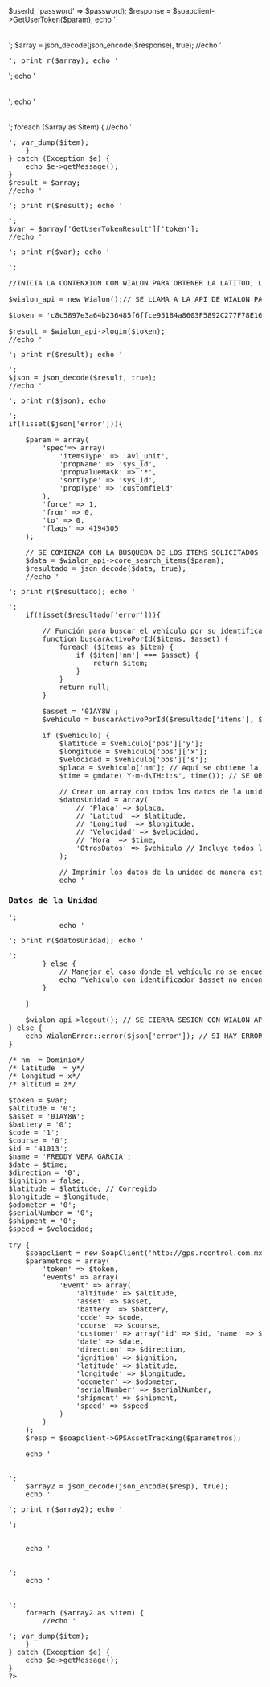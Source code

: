 <?php

$self = $_SERVER['PHP_SELF'];
header("refresh:60; url=$self"); //Refrescamos cada 180 segundos

include '../wialon/wialon.php';

$userId = "ws_avl_alltran";
$password= "PZZa*405Caaw_2";

try {
    $soapclient = new SoapClient('http://gps.rcontrol.com.mx/Tracking/wcf/RCService.svc?wsdl');
    $param = array('userId' => $userId, 'password' => $password);
    $response = $soapclient->GetUserToken($param);

    echo '<br><br><br>';
    $array = json_decode(json_encode($response), true);
    //echo '<pre>'; print_r($array); echo '</pre>';

    echo '<br><br><br>';
    echo '<br><br><br>';
    foreach ($array as $item) {
        //echo '<pre>'; var_dump($item);
    }
} catch (Exception $e) {
    echo $e->getMessage();
}
$result = $array;
//echo '<pre>'; print_r($result); echo '</pre>';
$var = $array['GetUserTokenResult']['token'];
//echo '<pre>'; print_r($var); echo '</pre>';

//INICIA LA CONTENXION CON WIALON PARA OBTENER LA LATITUD, LONGITUD Y VELOCIDAD DE UNIDADES MEDIANTE EL TOKEN OBETNIDO DE WIALON 

$wialon_api = new Wialon();// SE LLAMA A LA API DE WIALON PARA COMENZAR LA CONEXION 

$token = 'c8c5897e3a64b236485f6ffce95184a8603F5892C277F78E16BB07F1FE63E8B714E5F6C0';

$result = $wialon_api->login($token);
//echo '<pre>'; print_r($result); echo '</pre>';
$json = json_decode($result, true);
//echo '<pre>'; print_r($json); echo '</pre>';
if(!isset($json['error'])){

    $param = array(
        'spec'=> array(
            'itemsType' => 'avl_unit',
            'propName' => 'sys_id',
            'propValueMask' => '*',
            'sortType' => 'sys_id',
            'propType' => 'customfield'
        ),
        'force' => 1,
        'from' => 0,
        'to' => 0,
        'flags' => 4194305
    );

    // SE COMIENZA CON LA BUSQUEDA DE LOS ITEMS SOLICITADOS PARA QUE SEAN EN TIEMPO REAL Y NO PONER LOS PARAMETROS QUE NOSOTROS ESCRIBAMOS 
    $data = $wialon_api->core_search_items($param);
    $resultado = json_decode($data, true);
    //echo '<pre>'; print_r($resultado); echo '</pre>';
    if(!isset($resultado['error'])){

        // Función para buscar el vehículo por su identificador de activo
        function buscarActivoPorId($items, $asset) {
            foreach ($items as $item) {
                if ($item['nm'] === $asset) {
                    return $item;
                }
            }
            return null;
        }

        $asset = '01AY8W';
        $vehiculo = buscarActivoPorId($resultado['items'], $asset);

        if ($vehiculo) {
            $latitude = $vehiculo['pos']['y'];
            $longitude = $vehiculo['pos']['x'];
            $velocidad = $vehiculo['pos']['s'];
            $placa = $vehiculo['nm']; // Aquí se obtiene la placa
            $time = gmdate('Y-m-d\TH:i:s', time()); // SE OBTIENE LA FECHA Y HORA EN FORMATO UTC 0

            // Crear un array con todos los datos de la unidad
            $datosUnidad = array(
                // 'Placa' => $placa,
                // 'Latitud' => $latitude,
                // 'Longitud' => $longitude,
                // 'Velocidad' => $velocidad,
                // 'Hora' => $time,
                'OtrosDatos' => $vehiculo // Incluye todos los demás datos del vehículo
            );
            
            // Imprimir los datos de la unidad de manera estructurada
            echo '<h3>Datos de la Unidad</h3>';
            echo '<pre>'; print_r($datosUnidad); echo '</pre>';
        } else {
            // Manejar el caso donde el vehículo no se encuentra
            echo "Vehículo con identificador $asset no encontrado.";
        }

    }

    $wialon_api->logout(); // SE CIERRA SESION CON WIALON API 
} else {
    echo WialonError::error($json['error']); // SI HAY ERROR SE IMPRIME EL ERROR 
}

/* nm  = Dominio*/
/* latitude  = y*/
/* longitud = x*/
/* altitud = z*/

$token = $var;
$altitude = '0';
$asset = '01AY8W';
$battery = '0';
$code = '1';
$course = '0';
$id = '41013';
$name = 'FREDDY VERA GARCIA';
$date = $time;
$direction = '0';
$ignition = false;
$latitude = $latitude; // Corregido
$longitude = $longitude;
$odometer = '0';
$serialNumber = '0';
$shipment = '0';
$speed = $velocidad;

try {
    $soapclient = new SoapClient('http://gps.rcontrol.com.mx/Tracking/wcf/RCService.svc?wsdl');
    $parametros = array(
        'token' => $token,
        'events' => array(
            'Event' => array(
                'altitude' => $altitude,
                'asset' => $asset,
                'battery' => $battery,
                'code' => $code,
                'course' => $course,
                'customer' => array('id' => $id, 'name' => $name),
                'date' => $date,
                'direction' => $direction,
                'ignition' => $ignition,
                'latitude' => $latitude,
                'longitude' => $longitude,
                'odometer' => $odometer,
                'serialNumber' => $serialNumber,
                'shipment' => $shipment,
                'speed' => $speed
            )
        )
    );
    $resp = $soapclient->GPSAssetTracking($parametros);

    echo '<br><br><br>';
    $array2 = json_decode(json_encode($resp), true);
    echo '<pre>'; print_r($array2); echo '</pre>';


    echo '<br><br><br>';
    echo '<br><br><br>';
    foreach ($array2 as $item) {
        //echo '<pre>'; var_dump($item);
    }
} catch (Exception $e) {
    echo $e->getMessage();
}
?>
